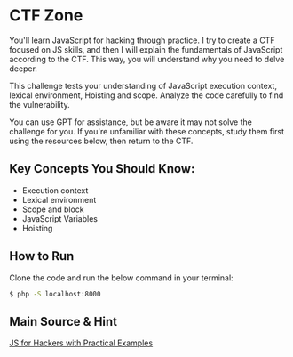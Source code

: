 # CTF Zone 
You'll learn JavaScript for hacking through practice. I try to create a CTF focused on JS skills, and then I will explain the fundamentals of JavaScript according to the CTF. This way, you will understand why you need to delve deeper.

This challenge tests your understanding of JavaScript execution context, lexical environment, Hoisting and scope. Analyze the code carefully to find the vulnerability.

You can use GPT for assistance, but be aware it may not solve the challenge for you. If you're unfamiliar with these concepts, study them first using the resources below, then return to the CTF.

## Key Concepts You Should Know:
- Execution context
- Lexical environment
- Scope and block
- JavaScript Variables
- Hoisting



## How to Run

Clone the code and run the below command in your terminal: 

```bash
$ php -S localhost:8000
```

## Main Source & Hint
[JS for Hackers with Practical Examples](https://catfather.gitbook.io/js-for-hackers/)
